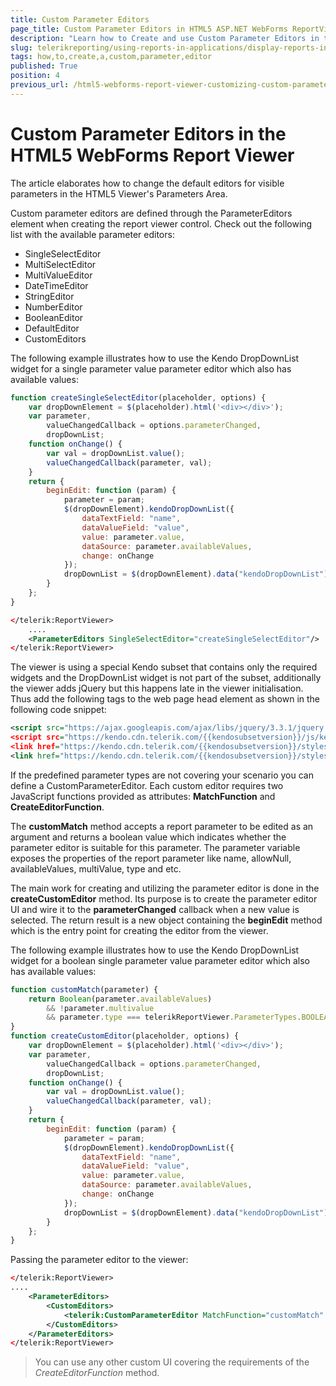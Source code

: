 ```yaml
---
title: Custom Parameter Editors
page_title: Custom Parameter Editors in HTML5 ASP.NET WebForms ReportViewer
description: "Learn how to Create and use Custom Parameter Editors in the HTML5 ASP.NET WebForms ReportViewer in Telerik Reporting."
slug: telerikreporting/using-reports-in-applications/display-reports-in-applications/web-application/html5-asp.net-web-forms-report-viewer/customizing/how-to-create-a-custom-parameter-editor
tags: how,to,create,a,custom,parameter,editor
published: True
position: 4
previous_url: /html5-webforms-report-viewer-customizing-custom-parameter-editor
---
```


# Custom Parameter Editors in the HTML5 WebForms Report Viewer

The article elaborates how to change the default editors for visible parameters in the HTML5 Viewer's Parameters Area.

Custom parameter editors are defined through the ParameterEditors element when creating the report viewer control. Check out the following list with the available parameter editors:

* SingleSelectEditor
* MultiSelectEditor
* MultiValueEditor
* DateTimeEditor
* StringEditor
* NumberEditor
* BooleanEditor
* DefaultEditor
* CustomEditors

The following example illustrates how to use the Kendo DropDownList widget for a single parameter value parameter editor which also has available values:

````JavaScript
function createSingleSelectEditor(placeholder, options) {
	var dropDownElement = $(placeholder).html('<div></div>');
	var parameter,
		valueChangedCallback = options.parameterChanged,
		dropDownList;
	function onChange() {
		var val = dropDownList.value();
		valueChangedCallback(parameter, val);
	}
	return {
		beginEdit: function (param) {
			parameter = param;
			$(dropDownElement).kendoDropDownList({
				dataTextField: "name",
				dataValueField: "value",
				value: parameter.value,
				dataSource: parameter.availableValues,
				change: onChange
			});
			dropDownList = $(dropDownElement).data("kendoDropDownList");
		}
	};
}
````
````XML
</telerik:ReportViewer>
	....
	<ParameterEditors SingleSelectEditor="createSingleSelectEditor"/>
</telerik:ReportViewer>
````

The viewer is using a special Kendo subset that contains only the required widgets and the DropDownList widget is not part of the subset, additionally the viewer adds jQuery but this happens late in the viewer initialisation. Thus add the following tags to the web page head element as shown in the following code snippet:

````XML
<script src="https://ajax.googleapis.com/ajax/libs/jquery/3.3.1/jquery.min.js" /script>
<script src="https://kendo.cdn.telerik.com/{{kendosubsetversion}}/js/kendo.all.min.js" /script>
<link href="https://kendo.cdn.telerik.com/{{kendosubsetversion}}/styles/kendo.common.min.css" rel="stylesheet" id="commonCss" />
<link href="https://kendo.cdn.telerik.com/{{kendosubsetversion}}/styles/kendo.blueopal.min.css" rel="stylesheet" id="skinCss" />
````

If the predefined parameter types are not covering your scenario you can define a CustomParameterEditor. Each custom editor requires two JavaScript functions provided as attributes: __MatchFunction__ and __CreateEditorFunction__.

The __customMatch__ method accepts a report parameter to be edited as an argument and returns a boolean value which indicates whether the parameter editor is suitable for this parameter. The parameter variable exposes the properties of the report parameter like name, allowNull, availableValues, multiValue, type and etc.

The main work for creating and utilizing the parameter editor is done in the __createCustomEditor__ method. Its purpose is to create the parameter editor UI and wire it to the __parameterChanged__ callback when a new value is selected. The return result is a new object containing the __beginEdit__ method which is the entry point for creating the editor from the viewer.

The following example illustrates how to use the Kendo DropDownList widget for a boolean single parameter value parameter editor which also has available values:

````JavaScript
function customMatch(parameter) {
	return Boolean(parameter.availableValues)
		&& !parameter.multivalue
		&& parameter.type === telerikReportViewer.ParameterTypes.BOOLEAN;
}
function createCustomEditor(placeholder, options) {
	var dropDownElement = $(placeholder).html('<div></div>');
	var parameter,
		valueChangedCallback = options.parameterChanged,
		dropDownList;
	function onChange() {
		var val = dropDownList.value();
		valueChangedCallback(parameter, val);
	}
	return {
		beginEdit: function (param) {
			parameter = param;
			$(dropDownElement).kendoDropDownList({
				dataTextField: "name",
				dataValueField: "value",
				value: parameter.value,
				dataSource: parameter.availableValues,
				change: onChange
			});
			dropDownList = $(dropDownElement).data("kendoDropDownList");
		}
	};
}
````


Passing the parameter editor to the viewer:

````XML
</telerik:ReportViewer>
....
	<ParameterEditors>
		<CustomEditors>
			<telerik:CustomParameterEditor MatchFunction="customMatch" CreateEditorFunction="createCustomEditor"></telerik:CustomParameterEditor>
		</CustomEditors>
	</ParameterEditors>
</telerik:ReportViewer>
````

> You can use any other custom UI covering the requirements of the _CreateEditorFunction_ method.
